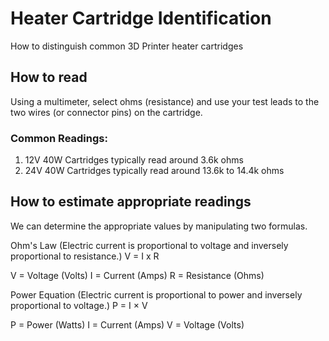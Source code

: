 # Heater Cartridge Identification
How to distinguish common 3D Printer heater cartridges

## How to read

Using a multimeter, select ohms (resistance) and use your test leads to the two wires (or connector pins) on the cartridge.

### Common Readings:

1) 12V 40W Cartridges typically read around 3.6k ohms
2) 24V 40W Cartridges typically read around 13.6k to 14.4k ohms

## How to estimate appropriate readings
We can determine the appropriate values by manipulating two formulas.

Ohm's Law (Electric current is proportional to voltage and inversely proportional to resistance.)
V = I x R

V = Voltage (Volts)
I = Current (Amps)
R = Resistance (Ohms)

Power Equation (Electric current is proportional to power and inversely proportional to voltage.)
P = I × V

P = Power (Watts)
I = Current (Amps)
V = Voltage (Volts)



